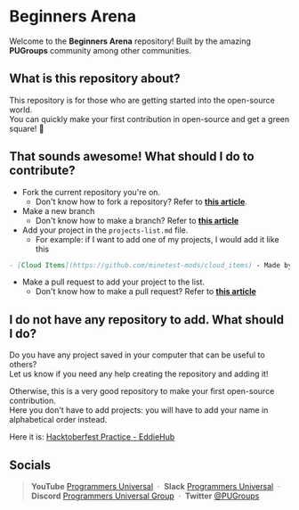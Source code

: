 # Beginners Arena

Welcome to the **Beginners Arena** repository! Built by the amazing **PUGroups** community among other communities.

## What is this repository about?

This repository is for those who are getting started into the open-source world.\
You can quickly make your first contribution in open-source and get a green square! 🎉

## That sounds awesome! What should I do to contribute?

- Fork the current repository you're on.
  - Don't know how to fork a repository? Refer to [**this article**](https://docs.github.com/es/get-started/quickstart/fork-a-repo).
- Make a new branch
  - Don't know how to make a branch? Refer to [**this article**](https://docs.github.com/en/pull-requests/collaborating-with-pull-requests/proposing-changes-to-your-work-with-pull-requests/creating-and-deleting-branches-within-your-repository)
- Add your project in the `projects-list.md` file.
  - For example: if I want to add one of my projects, I would add it like this

```markdown
- [Cloud Items](https://github.com/minetest-mods/cloud_items) - Made by [David Leal](https://github.com/Panquesito7)
```

- Make a pull request to add your project to the list.
  - Don't know how to make a pull request? Refer to [**this article**](https://docs.github.com/en/github/collaborating-with-pull-requests/proposing-changes-to-your-work-with-pull-requests/creating-a-pull-request-from-a-fork)

## I do not have any repository to add. What should I do?

Do you have any project saved in your computer that can be useful to others?\
Let us know if you need any help creating the repository and adding it!

Otherwise, this is a very good repository to make your first open-source contribution.\
Here you don't have to add projects: you will have to add your name in alphabetical order instead.

Here it is: [Hacktoberfest Practice - EddieHub](https://github.com/EddieHubCommunity/hacktoberfest-practice)

## Socials

> **YouTube** <a href="https://www.youtube.com/channel/UCWvqpm9sTcjgXLkp5Ylro-A" target="_blank" rel="noopener">Programmers Universal</a> &nbsp;&middot;&nbsp;
> **Slack** <a href="https://programmersun-3sm6019.slack.com/join/shared_invite/zt-kk4bxlty-hDCYelT_GOjmc4HtBIndRg" target="_blank" rel="noopener">Programmers Universal</a> &nbsp;&middot;&nbsp;
> **Discord** <a href="https://discord.gg/XQbq8KaqVw" target="_blank" rel="noopener">Programmers Universal Group</a> &nbsp;&middot;&nbsp;
> **Twitter** <a href="https://twitter.com/PUGroups" target="_blank" rel="noopener">@PUGroups</a>
